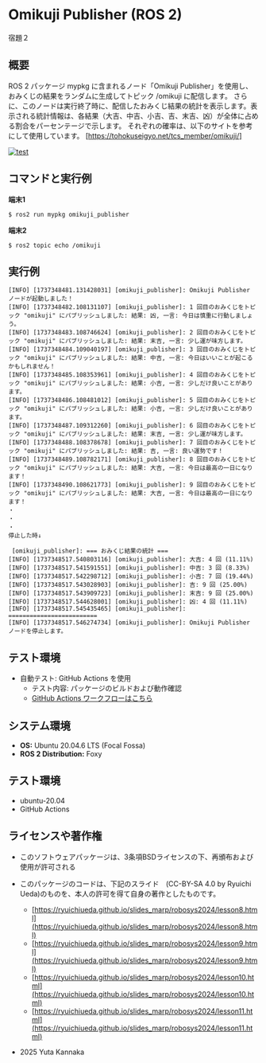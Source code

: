 # Omikuji Publisher (ROS 2)
宿題２

## 概要
ROS 2 パッケージ mypkg に含まれるノード「Omikuji Publisher」を使用し、おみくじの結果をランダムに生成してトピック /omikuji に配信します。
さらに、このノードは実行終了時に、配信したおみくじ結果の統計を表示します。表示される統計情報は、各結果（大吉、中吉、小吉、吉、末吉、凶）が全体に占める割合をパーセンテージで示します。
それぞれの確率は、以下のサイトを参考にして使用しています。
[https://tohokuseigyo.net/tcs_member/omikuji/]


[![test](https://github.com/atuy10969/mypkg/actions/workflows/test.yml/badge.svg)](https://github.com/atuy10969/mypkg/actions/workflows/test.yml)



## コマンドと実行例

**端末1**
~~~
$ ros2 run mypkg omikuji_publisher
~~~

**端末2**
~~~
$ ros2 topic echo /omikuji
~~~

## 実行例
~~~
[INFO] [1737348481.131428031] [omikuji_publisher]: Omikuji Publisher ノードが起動しました！
[INFO] [1737348482.108131107] [omikuji_publisher]: 1 回目のおみくじをトピック "omikuji" にパブリッシュしました: 結果: 凶, 一言: 今日は慎重に行動しましょう。
[INFO] [1737348483.108746624] [omikuji_publisher]: 2 回目のおみくじをトピック "omikuji" にパブリッシュしました: 結果: 末吉, 一言: 少し運が味方します。
[INFO] [1737348484.109040197] [omikuji_publisher]: 3 回目のおみくじをトピック "omikuji" にパブリッシュしました: 結果: 中吉, 一言: 今日はいいことが起こるかもしれません！
[INFO] [1737348485.108353961] [omikuji_publisher]: 4 回目のおみくじをトピック "omikuji" にパブリッシュしました: 結果: 小吉, 一言: 少しだけ良いことがあります。
[INFO] [1737348486.108481012] [omikuji_publisher]: 5 回目のおみくじをトピック "omikuji" にパブリッシュしました: 結果: 小吉, 一言: 少しだけ良いことがあります。
[INFO] [1737348487.109312260] [omikuji_publisher]: 6 回目のおみくじをトピック "omikuji" にパブリッシュしました: 結果: 末吉, 一言: 少し運が味方します。
[INFO] [1737348488.108378678] [omikuji_publisher]: 7 回目のおみくじをトピック "omikuji" にパブリッシュしました: 結果: 吉, 一言: 良い運勢です！
[INFO] [1737348489.108782171] [omikuji_publisher]: 8 回目のおみくじをトピック "omikuji" にパブリッシュしました: 結果: 大吉, 一言: 今日は最高の一日になります！
[INFO] [1737348490.108621773] [omikuji_publisher]: 9 回目のおみくじをトピック "omikuji" にパブリッシュしました: 結果: 大吉, 一言: 今日は最高の一日になります！
・
・
・
停止した時↓

 [omikuji_publisher]: === おみくじ結果の統計 ===
[INFO] [1737348517.540803116] [omikuji_publisher]: 大吉: 4 回 (11.11%)
[INFO] [1737348517.541591551] [omikuji_publisher]: 中吉: 3 回 (8.33%)
[INFO] [1737348517.542298712] [omikuji_publisher]: 小吉: 7 回 (19.44%)
[INFO] [1737348517.543028903] [omikuji_publisher]: 吉: 9 回 (25.00%)
[INFO] [1737348517.543909723] [omikuji_publisher]: 末吉: 9 回 (25.00%)
[INFO] [1737348517.544628001] [omikuji_publisher]: 凶: 4 回 (11.11%)
[INFO] [1737348517.545435465] [omikuji_publisher]: =========================
[INFO] [1737348517.546274734] [omikuji_publisher]: Omikuji Publisher ノードを停止します。

~~~


## テスト環境
- 自動テスト: GitHub Actions を使用
  - テスト内容: パッケージのビルドおよび動作確認
  - [GitHub Actions ワークフローはこちら](https://github.com/atuy10969/mypkg/actions/workflows/test.yml)


## システム環境

- **OS:** Ubuntu 20.04.6 LTS (Focal Fossa)
- **ROS 2 Distribution:** Foxy

## テスト環境
- ubuntu-20.04
- GitHub Actions

## ライセンスや著作権
 - このソフトウェアパッケージは、3条項BSDライセンスの下、再頒布および使用が許可される

 - このパッケージのコードは、下記のスライド　(CC-BY-SA 4.0 by Ryuichi Ueda)のものを、本人の許可を得て自身の著作としたものです。
    - [https://ryuichiueda.github.io/slides_marp/robosys2024/lesson8.html](https://ryuichiueda.github.io/slides_marp/robosys2024/lesson8.html)
    - [https://ryuichiueda.github.io/slides_marp/robosys2024/lesson9.html](https://ryuichiueda.github.io/slides_marp/robosys2024/lesson9.html)
    - [https://ryuichiueda.github.io/slides_marp/robosys2024/lesson10.html](https://ryuichiueda.github.io/slides_marp/robosys2024/lesson10.html)
    - [https://ryuichiueda.github.io/slides_marp/robosys2024/lesson11.html](https://ryuichiueda.github.io/slides_marp/robosys2024/lesson11.html)

- 2025 Yuta Kannaka



